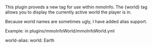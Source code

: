 This plugin proveds a new tag for use within mmoInfo. The {world} tag allows you to display the currently active world the player is in.

Because world names are sometimes ugly, I have added alias support.


Example:
in plugins/mmoInfoWorld/mmoInfoWorld.yml

world-alias:
    world: Earth
